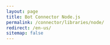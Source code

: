 ```yaml
---
layout: page
title: Bot Connector Node.js
permalink: /connector/libraries/node/
redirect: /en-us/
sitemap: false
---
```

